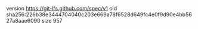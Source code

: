 version https://git-lfs.github.com/spec/v1
oid sha256:226b38e3444704040c203e669a78f6528d649fc4e0f9d90e4bb5627a8aae6090
size 957
